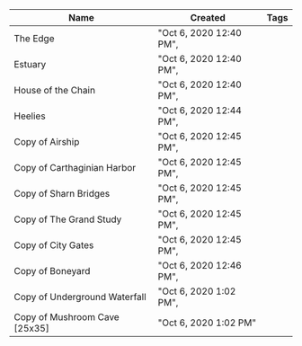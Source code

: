 ﻿Name|Created|Tags
-|-|-|
The Edge|"Oct 6, 2020 12:40 PM",
Estuary|"Oct 6, 2020 12:40 PM",
House of the Chain|"Oct 6, 2020 12:40 PM",
Heelies|"Oct 6, 2020 12:44 PM",
Copy of Airship|"Oct 6, 2020 12:45 PM",
Copy of Carthaginian Harbor|"Oct 6, 2020 12:45 PM",
Copy of Sharn Bridges|"Oct 6, 2020 12:45 PM",
Copy of The Grand Study|"Oct 6, 2020 12:45 PM",
Copy of City Gates|"Oct 6, 2020 12:45 PM",
Copy of Boneyard|"Oct 6, 2020 12:46 PM",
Copy of Underground Waterfall|"Oct 6, 2020 1:02 PM",
Copy of Mushroom Cave [25x35]|"Oct 6, 2020 1:02 PM"|